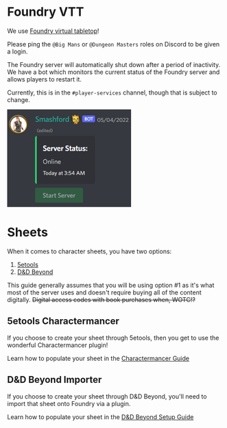 # Foundry VTT
We use [Foundry virtual tabletop](https://foundryvtt.com)! 

Please ping the `@Big Mans` or `@Dungeon Masters` roles on Discord to be given a login. 

The Foundry server will automatically shut down after a period of inactivity. We have a bot which monitors the current status of the Foundry server and allows players to restart it. 

Currently, this is in the `#player-services` channel, though that is subject to change.

![](../assets/foundry_how-to/server_monitoring.png)


# Sheets
When it comes to character sheets, you have two options:

1. [5etools](https://5e.tools)
2. [D&D Beyond](https://www.dndbeyond.com)

This guide generally assumes that you will be using option #1 as it's what most of the server uses and doesn't require buying all of the content digitally. ~~Digital access codes with book purchases when, WOTC!?~~

## 5etools Charactermancer 
If you choose to create your sheet through 5etools, then you get to use the wonderful Charactermancer plugin! 

Learn how to populate your sheet in the [Charactermancer Guide](charactermancer.md)

## D&D Beyond Importer
If you choose to create your sheet through D&D Beyond, you'll need to import that sheet onto Foundry via a plugin.

Learn how to populate your sheet in the [D&D Beyond Setup Guide](dndbeyond.md)

